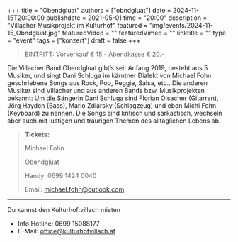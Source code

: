 +++
title = "Obendgluat"
authors = ["obndgluat"]
date = 2024-11-15T20:00:00
publishdate = 2021-05-01
time = "20:00"
description = "Villacher Musikprojekt im Kulturhof"
featured = "img/events/2024-11-15_Obndgluat.jpg"
featuredVideo = ""
featuredVimeo = ""
linktitle = ""
type = "event"
tags = ["konzert"]
draft = false
+++


>EINTRITT: Vorverkauf € 15.- Abendkasse € 20.- 

Die Villacher Band Obendgluat gibt’s seit Anfang 2019, besteht aus 5 Musiker, und singt Dani Schluga im kärntner Dialekt von Michael Fohn geschriebene Songs aus Rock, Pop, Reggie, Salsa, etc.. 
Die anderen Musiker sind Villacher und aus anderen Bands bzw. Musikprojekten bekannt: Um die Sängerin Dani Schluga sind Florian Olsacher (Gitarren), Jörg Hayden (Bass), Mario Zdiarsky (Schlagzeug) und eben Michi Fohn (Keyboard) zu nennen. 
Die Songs sind kritisch und sarkastisch, wechseln aber auch mit lustigen und traurigen Themen des alltäglichen Lebens ab.

>**Tickets:**
>
> Michael Fohn
>
> Obendgluat
>
> Handy: 0699 1424 0040
>
> Email: michael.fohn@outlook.com

_________________________________________
Du kannst den Kulturhof:villach mieten
- Info Hotline: 0699 15088177 
- E-Mail: office@kulturhofvillach.at

